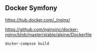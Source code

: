 Docker Symfony
--------------

https://hub.docker.com/_/nginx/

https://github.com/nginxinc/docker-nginx/blob/master/stable/alpine/Dockerfile


```bash
docker-compose build
```
